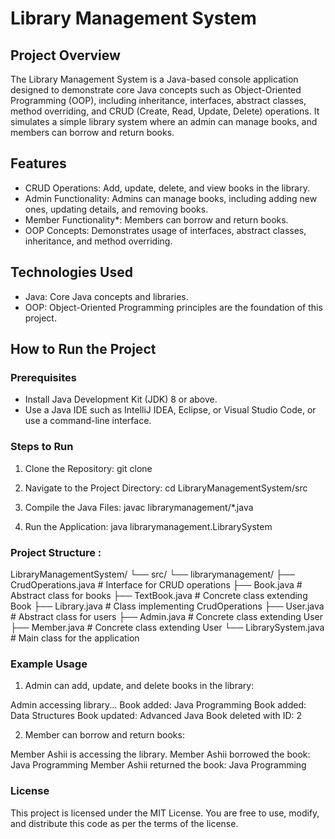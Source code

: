 # Library Management System

## Project Overview

The Library Management System is a Java-based console application designed to demonstrate core Java concepts such as Object-Oriented Programming (OOP), including inheritance, interfaces, abstract classes, method overriding, and CRUD (Create, Read, Update, Delete) operations. It simulates a simple library system where an admin can manage books, and members can borrow and return books.

## Features

- CRUD Operations: Add, update, delete, and view books in the library.
- Admin Functionality: Admins can manage books, including adding new ones, updating details, and removing books.
- Member Functionality*: Members can borrow and return books.
- OOP Concepts: Demonstrates usage of interfaces, abstract classes, inheritance, and method overriding.

## Technologies Used

- Java: Core Java concepts and libraries.
- OOP: Object-Oriented Programming principles are the foundation of this project.

## How to Run the Project

### Prerequisites

- Install Java Development Kit (JDK) 8 or above.
- Use a Java IDE such as IntelliJ IDEA, Eclipse, or Visual Studio Code, or use a command-line interface.

### Steps to Run

1. Clone the Repository:
   git clone 

2. Navigate to the Project Directory:
    cd LibraryManagementSystem/src

3. Compile the Java Files:
    javac librarymanagement/*.java

4. Run the Application:
    java librarymanagement.LibrarySystem


### Project Structure :

LibraryManagementSystem/
└── src/
    └── librarymanagement/
        ├── CrudOperations.java  # Interface for CRUD operations
        ├── Book.java            # Abstract class for books
        ├── TextBook.java        # Concrete class extending Book
        ├── Library.java         # Class implementing CrudOperations
        ├── User.java            # Abstract class for users
        ├── Admin.java           # Concrete class extending User
        ├── Member.java          # Concrete class extending User
        └── LibrarySystem.java   # Main class for the application



### Example Usage

1. Admin can add, update, and delete books in the library:

Admin accessing library...
Book added: Java Programming
Book added: Data Structures
Book updated: Advanced Java
Book deleted with ID: 2

2. Member can borrow and return books:

Member Ashii is accessing the library.
Member Ashii borrowed the book: Java Programming
Member Ashii returned the book: Java Programming


### License
This project is licensed under the MIT License. You are free to use, modify, and distribute this code as per the terms of the license.









